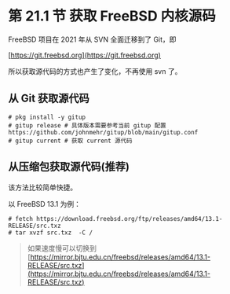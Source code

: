 # 第 21.1 节 获取 FreeBSD 内核源码

FreeBSD 项目在 2021 年从 SVN 全面迁移到了 Git，即

[https://git.freebsd.org](https://git.freebsd.org)

所以获取源代码的方式也产生了变化，不再使用 svn 了。

## 从 Git 获取源代码

```
# pkg install -y gitup
# gitup release # 具体版本需要参考当前 gitup 配置 https://github.com/johnmehr/gitup/blob/main/gitup.conf
# gitup current # 获取 current 源代码
```

## 从压缩包获取源代码(推荐)

该方法比较简单快捷。

以 FreeBSD 13.1 为例：

```
# fetch https://download.freebsd.org/ftp/releases/amd64/13.1-RELEASE/src.txz
# tar xvzf src.txz  -C /
```

> 如果速度慢可以切换到 [https://mirror.bjtu.edu.cn/freebsd/releases/amd64/13.1-RELEASE/src.txz](https://mirror.bjtu.edu.cn/freebsd/releases/amd64/13.1-RELEASE/src.txz)
